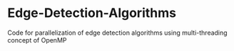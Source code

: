 # Edge-Detection-Algorithms
Code for parallelization of edge detection algorithms using multi-threading concept of OpenMP
